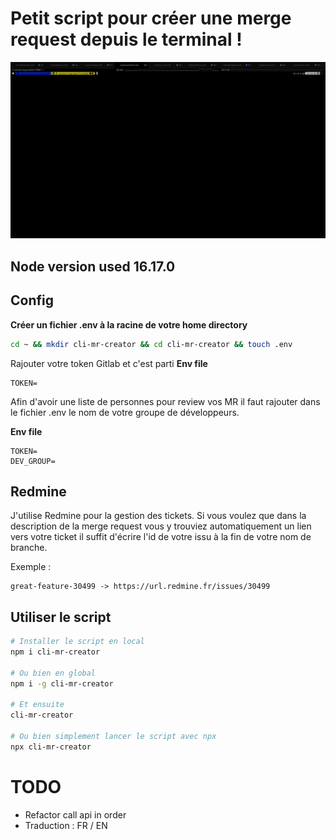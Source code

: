 # Petit script pour créer une merge request depuis le terminal !

![Petit script pour créer une merge request depuis le terminal](./cli-mr-creator.gif)

## Node version used 16.17.0

## Config

__Créer un fichier .env à la racine de votre home directory__

```sh
cd ~ && mkdir cli-mr-creator && cd cli-mr-creator && touch .env
```

Rajouter votre token Gitlab et c'est parti
__Env file__
```
TOKEN=
```

Afin d'avoir une liste de personnes pour review vos MR il faut rajouter dans le fichier .env le nom de votre groupe de développeurs.

__Env file__
```
TOKEN=
DEV_GROUP=
```

## Redmine

J'utilise Redmine pour la gestion des tickets. Si vous voulez que dans la description de la merge request vous y trouviez automatiquement un lien vers votre ticket il suffit d'écrire l'id de votre issu à la fin de votre nom de branche.

Exemple :
```
great-feature-30499 -> https://url.redmine.fr/issues/30499
```

## Utiliser le script

```sh
# Installer le script en local
npm i cli-mr-creator

# Ou bien en global
npm i -g cli-mr-creator

# Et ensuite
cli-mr-creator

# Ou bien simplement lancer le script avec npx
npx cli-mr-creator
```

# TODO
- Refactor call api in order
- Traduction : FR / EN